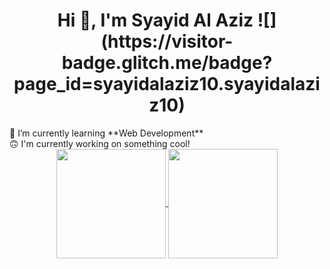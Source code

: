 <h1 align='center'>Hi 👋, I'm Syayid Al Aziz ![](https://visitor-badge.glitch.me/badge?page_id=syayidalaziz10.syayidalaziz10)</h1>
🌱 I’m currently learning **Web Development**<br />
🙃 I'm currently working on something cool! <br />

<div style='text-align:center'>
    <a href="#" title="Stats">
        <img height=175 align="center" src="https://github-readme-stats.vercel.app/api?username=syayidalaziz10&show_icons=true&count_private=true&theme=gotham">
    </a>
    <a href="#" title="Stats">
        <img height=175 align="center" src="https://github-readme-stats.vercel.app/api/top-langs/?username=syayidalaziz10&title_color=2aa889&text_color=99d1ce&icon_color=2bbc8a&bg_color=0c1014&langs_count=10&layout=compact" />
    </a>
</div>

